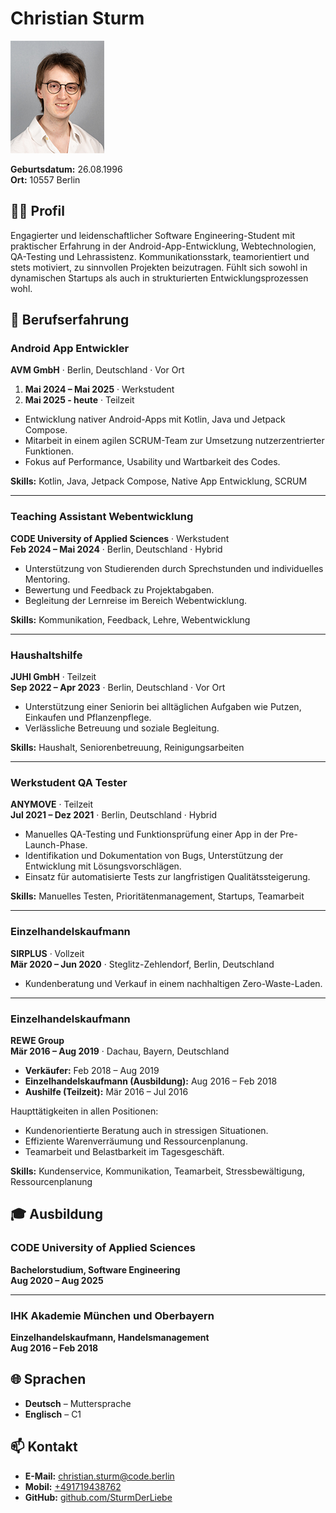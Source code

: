 # Christian Sturm

![Profilbild](./Christian-Sturm-150x180.jpg)

**Geburtsdatum:** 26.08.1996  
**Ort:** 10557 Berlin

## 🧑‍💻 Profil

Engagierter und leidenschaftlicher Software Engineering-Student mit praktischer Erfahrung in der Android-App-Entwicklung, Webtechnologien, QA-Testing und Lehrassistenz. Kommunikationsstark, teamorientiert und stets motiviert, zu sinnvollen Projekten beizutragen. Fühlt sich sowohl in dynamischen Startups als auch in strukturierten Entwicklungsprozessen wohl.

## 💼 Berufserfahrung

### Android App Entwickler  
**AVM GmbH**  · Berlin, Deutschland · Vor Ort  
1. **Mai 2024 – Mai 2025** · Werkstudent
2. **Mai 2025 - heute** · Teilzeit

- Entwicklung nativer Android-Apps mit Kotlin, Java und Jetpack Compose.  
- Mitarbeit in einem agilen SCRUM-Team zur Umsetzung nutzerzentrierter Funktionen.  
- Fokus auf Performance, Usability und Wartbarkeit des Codes.  

**Skills:** Kotlin, Java, Jetpack Compose, Native App Entwicklung, SCRUM

---

### Teaching Assistant Webentwicklung  
**CODE University of Applied Sciences** · Werkstudent  
**Feb 2024 – Mai 2024** · Berlin, Deutschland · Hybrid

- Unterstützung von Studierenden durch Sprechstunden und individuelles Mentoring.  
- Bewertung und Feedback zu Projektabgaben.  
- Begleitung der Lernreise im Bereich Webentwicklung.  

**Skills:** Kommunikation, Feedback, Lehre, Webentwicklung

---

### Haushaltshilfe  
**JUHI GmbH** · Teilzeit  
**Sep 2022 – Apr 2023** · Berlin, Deutschland · Vor Ort

- Unterstützung einer Seniorin bei alltäglichen Aufgaben wie Putzen, Einkaufen und Pflanzenpflege.  
- Verlässliche Betreuung und soziale Begleitung.  

**Skills:** Haushalt, Seniorenbetreuung, Reinigungsarbeiten

---

### Werkstudent QA Tester  
**ANYMOVE** · Teilzeit  
**Jul 2021 – Dez 2021** · Berlin, Deutschland · Hybrid

- Manuelles QA-Testing und Funktionsprüfung einer App in der Pre-Launch-Phase.  
- Identifikation und Dokumentation von Bugs, Unterstützung der Entwicklung mit Lösungsvorschlägen.  
- Einsatz für automatisierte Tests zur langfristigen Qualitätssteigerung.  

**Skills:** Manuelles Testen, Prioritätenmanagement, Startups, Teamarbeit

---

### Einzelhandelskaufmann  
**SIRPLUS** · Vollzeit  
**Mär 2020 – Jun 2020** · Steglitz-Zehlendorf, Berlin, Deutschland

- Kundenberatung und Verkauf in einem nachhaltigen Zero-Waste-Laden.

---

### Einzelhandelskaufmann  
**REWE Group**  
**Mär 2016 – Aug 2019** · Dachau, Bayern, Deutschland

- **Verkäufer:** Feb 2018 – Aug 2019  
- **Einzelhandelskaufmann (Ausbildung):** Aug 2016 – Feb 2018  
- **Aushilfe (Teilzeit):** Mär 2016 – Jul 2016

Haupttätigkeiten in allen Positionen:

- Kundenorientierte Beratung auch in stressigen Situationen.  
- Effiziente Warenverräumung und Ressourcenplanung.  
- Teamarbeit und Belastbarkeit im Tagesgeschäft.  

**Skills:** Kundenservice, Kommunikation, Teamarbeit, Stressbewältigung, Ressourcenplanung

## 🎓 Ausbildung

### CODE University of Applied Sciences  
**Bachelorstudium, Software Engineering**  
**Aug 2020 – Aug 2025**

---

### IHK Akademie München und Oberbayern  
**Einzelhandelskaufmann, Handelsmanagement**  
**Aug 2016 – Feb 2018**

## 🌐 Sprachen

- **Deutsch** – Muttersprache  
- **Englisch** – C1

## 📫 Kontakt

- **E-Mail:** [christian.sturm@code.berlin](mailto:christian.sturm@code.berlin)  
- **Mobil:** [+491719438762](tel:+491719438762)  
- **GitHub:** [github.com/SturmDerLiebe](https://github.com/SturmDerLiebe)
